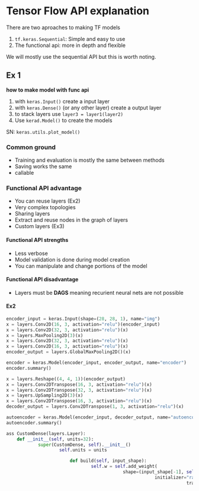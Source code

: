 # Tensor Flow API explanation

There are two aproaches to making TF models

1. `tf.keras.Sequential`: Simple and easy to use
2. The functional api: more in depth and flexible

We will mostly use the sequential API but this is worth noting.

## Ex 1

**how to make model with func api**

1. with `keras.Input()` create a input layer
2. with `keras.Dense()` (or any other layer) create a output layer
3. to stack layers use `layer3 = layer1(layer2)`
4. Use `kerad.Model()` to create the models

SN: `keras.utils.plot_model()`

### Common ground

- Training and evaluation is mostly the same between methods
- Saving works the same
- callable

### Functional API advantage

- You can reuse layers (Ex2)
- Very complex topologies
- Sharing layers
- Extract and reuse nodes in the graph of layers
- Custom layers (Ex3)

#### Functional API strengths

- Less verbose
- Model validation is done during model creation
- You can manipulate and change portions of the model

#### Functional API disadvantage

- Layers must be **DAGS** meaning recurient neural nets are not possible

#### Ex2

```python
encoder_input = keras.Input(shape=(28, 28, 1), name="img")
x = layers.Conv2D(16, 3, activation="relu")(encoder_input)
x = layers.Conv2D(32, 3, activation="relu")(x)
x = layers.MaxPooling2D(3)(x)
x = layers.Conv2D(32, 3, activation="relu")(x)
x = layers.Conv2D(16, 3, activation="relu")(x)
encoder_output = layers.GlobalMaxPooling2D()(x)

encoder = keras.Model(encoder_input, encoder_output, name="encoder")
encoder.summary()

x = layers.Reshape((4, 4, 1))(encoder_output)
x = layers.Conv2DTranspose(16, 3, activation="relu")(x)
x = layers.Conv2DTranspose(32, 3, activation="relu")(x)
x = layers.UpSampling2D(3)(x)
x = layers.Conv2DTranspose(16, 3, activation="relu")(x)
decoder_output = layers.Conv2DTranspose(1, 3, activation="relu")(x)

autoencoder = keras.Model(encoder_input, decoder_output, name="autoencoder")
autoencoder.summary()
```

```python
ass CustomDense(layers.Layer):
    def __init__(self, units=32):
            super(CustomDense, self).__init__()
                    self.units = units

                        def build(self, input_shape):
                                self.w = self.add_weight(
                                            shape=(input_shape[-1], self.units),
                                                        initializer="random_normal",
                                                                    trainable=True,
                                                                            )
                                                                                    self.b = self.add_weight(
                                                                                                shape=(self.units,), initializer="random_normal", trainable=True
                                                                                                        )

                                                                                                            def call(self, inputs):
                                                                                                                    return tf.matmul(inputs, self.w) + self.b


                                                                                                                    inputs = keras.Input((4,))
                                                                                                                    outputs = CustomDense(10)(inputs)

                                                                                                                    model = keras.Model(inputs, outputs)

```
